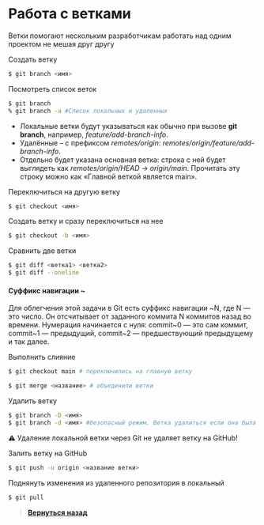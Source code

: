 #  Работа с ветками

Ветки помогают нескольким разработчикам работать над одним проектом не мешая друг другу

Создать ветку

``` bash
$ git branch <имя>
```

Посмотреть список веток 

``` bash
$ git branch
% git branch -a #Список локальных и удаленных
```

- Локальные ветки будут указываться как обычно при вызове **git branch**, например, *feature/add-branch-info*.
- Удалённые – с префиксом *remotes/origin*: *remotes/origin/feature/add-branch-info*.
- Отдельно будет указана основная ветка: строка с ней будет выглядеть как *remotes/origin/HEAD -> origin/main*. Прочитать эту строку можно как «Главной веткой является main».

Переключиться на другую ветку

``` bash
$ git checkout <имя>
```

Создать ветку и сразу переключиться на нее

``` bash
$ git checkout -b <имя>
```

Сравнить две ветки

``` bash
$ git diff <ветка1> <ветка2>
$ git diff --oneline 
```

#### Суффикс навигации ~
Для облегчения этой задачи в Git есть суффикс навигации ~N, где N — это число. Он отсчитывает от заданного коммита N коммитов назад во времени. Нумерация начинается с нуля: commit~0 — это сам коммит, commit~1 — предыдущий, commit~2 — предшествующий предыдущему и так далее.

Выполнить слияние

```bash
$ git checkout main # переключились на главную ветку

$ git merge <название> # объединили ветки
```

Удалить ветку

``` bash
$ git branch -D <имя>
$ git branch -d <имя> #безопасный режим. Ветка удалиться если она была слита с главной
```

⚠️ Удаление локальной ветки через Git не удаляет ветку на GitHub!

Залить ветку на GitHub

```bash
$ git push -u origin <название ветки>
```

Поднянуть изменения из удаленного репозитория в локальный
``` bash
$ git pull
```

> [**Вернуться назад**](https://github.com/ilezzov-code/GitCrib/)